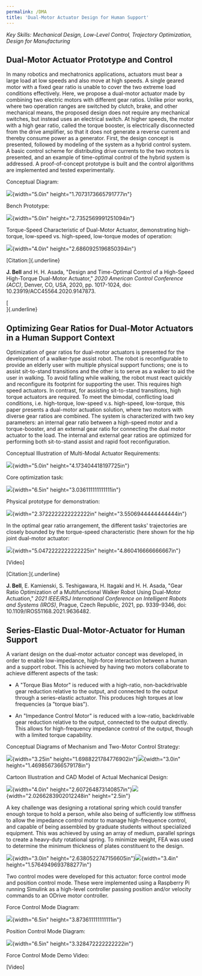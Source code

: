 ```yaml
---
permalink: /DMA
title: 'Dual-Motor Actuator Design for Human Support'
---
```


*Key Skills: Mechanical Design, Low-Level Control, Trajectory
Optimization, Design for Manufacturing*

## Dual-Motor Actuator Prototype and Control

In many robotics and mechatronics applications, actuators must bear a
large load at low speeds and also move at high speeds. A single geared
motor with a fixed gear ratio is unable to cover the two extreme load
conditions effectively. Here, we propose a dual-motor actuator made by
combining two electric motors with different gear ratios. Unlike prior
works, where two operation ranges are switched by clutch, brake, and
other mechanical means, the proposed design does not require any
mechanical switches, but instead uses an electrical switch. At higher
speeds, the motor with a high gear ratio, called the torque booster, is
electrically disconnected from the drive amplifier, so that it does not
generate a reverse current and thereby consume power as a generator.
First, the design concept is presented, followed by modeling of the
system as a hybrid control system. A basic control scheme for
distributing drive currents to the two motors is presented, and an
example of time-optimal control of the hybrid system is addressed. A
proof-of-concept prototype is built and the control algorithms are
implemented and tested experimentally.

Conceptual Diagram:

![](./media/DMA/image1.png){width="5.0in"
height="1.7073173665791777in"}

Bench Prototype:

![](./media/DMA/image2.png){width="5.0in"
height="2.7352569991251094in"}

Torque-Speed Characteristic of Dual-Motor Actuator, demonstrating
high-torque, low-speed vs. high-speed, low-torque modes of operation:

![](./media/DMA/image3.png){width="4.0in"
height="2.6860925196850394in"}

[Citation:]{.underline}

**J. Bell** and H. H. Asada, \"Design and Time-Optimal Control of a
High-Speed High-Torque Dual-Motor Actuator,\" *2020 American Control
Conference (ACC)*, Denver, CO, USA, 2020, pp. 1017-1024, doi:
10.23919/ACC45564.2020.9147873.

[\
]{.underline}

## Optimizing Gear Ratios for Dual-Motor Actuators in a Human Support Context

Optimization of gear ratios for dual-motor actuators is presented for
the development of a walker-type assist robot. The robot is
reconfigurable to provide an elderly user with multiple physical support
functions; one is to assist sit-to-stand transitions and the other is to
serve as a walker to aid the user in walking. To avoid falling while
walking, the robot must react quickly and reconfigure its footprint for
supporting the user. This requires high speed actuators. In contrast,
for assisting sit-to-stand transitions, high torque actuators are
required. To meet the bimodal, conflicting load conditions, i.e.
high-torque, low-speed v.s. high-speed, low-torque, this paper presents
a dual-motor actuation solution, where two motors with diverse gear
ratios are combined. The system is characterized with two key
parameters: an internal gear ratio between a high-speed motor and a
torque-booster, and an external gear ratio for connecting the dual motor
actuator to the load. The internal and external gear ratios are
optimized for performing both sit-to-stand assist and rapid foot
reconfiguration.

Conceptual Illustration of Multi-Modal Actuator Requirements:

![](./media/DMA/image4.png){width="5.0in"
height="4.173404418197725in"}

Core optimization task:

![](./media/DMA/image5.png){width="6.5in"
height="3.036111111111111in"}

Physical prototype for demonstration:

![](./media/DMA/image6.png){width="2.3722222222222222in"
height="3.5506944444444444in"}

In the optimal gear ratio arrangement, the different tasks' trajectories
are closely bounded by the torque-speed characteristic (here shown for
the hip joint dual-motor actuator:

![](./media/DMA/image7.png){width="5.0472222222222225in"
height="4.860416666666667in"}

\[Video\]

[Citation:]{.underline}

**J. Bell**, E. Kamienski, S. Teshigawara, H. Itagaki and H. H. Asada,
\"Gear Ratio Optimization of a Multifunctional Walker Robot Using
Dual-Motor Actuation,\" *2021 IEEE/RSJ International Conference on
Intelligent Robots and Systems (IROS)*, Prague, Czech Republic, 2021,
pp. 9339-9346, doi: 10.1109/IROS51168.2021.9636482.

## Series-Elastic Dual-Motor-Actuator for Human Support

A variant design on the dual-motor actuator concept was developed, in
order to enable low-impedance, high-force interaction between a human
and a support robot. This is achieved by having two motors collaborate
to achieve different aspects of the task:

- A "Torque Bias Motor" is reduced with a high-ratio, non-backdrivable
  gear reduction relative to the output, and connected to the output
  through a series-elastic actuator. This produces high torques at low
  frequencies (a "torque bias").

- An "Impedance Control Motor" is reduced with a low-ratio, backdrivable
  gear reduction relative to the output, connected to the output
  directly. This allows for high-frequency impedance control of the
  output, though with a limited torque capability.

Conceptual Diagrams of Mechanism and Two-Motor Control Strategy:

![](./media/DMA/image8.png){width="3.25in"
height="1.6988221784776902in"}![](./media/DMA/image9.png){width="3.0in"
height="1.4698567366579178in"}

Cartoon Illustration and CAD Model of Actual Mechanical Design:

![](./media/DMA/image10.png){width="4.0in"
height="2.607264873140857in"}![](./media/DMA/image11.png){width="2.0266283902012248in"
height="2.5in"}

A key challenge was designing a rotational spring which could transfer
enough torque to hold a person, while also being of sufficiently low
stiffness to allow the impedance control motor to manage high-frequence
control, and capable of being assembled by graduate students without
specialized equipment. This was achieved by using an array of medium,
parallel springs to create a heavy-duty rotational spring. To minimize
weight, FEA was used to determine the minimum thickness of plates
constituent to the design.

![](./media/DMA/image12.jpg){width="3.0in"
height="2.6380522747156605in"}![](./media/DMA/image13.png){width="3.4in"
height="1.5764949693788277in"}

Two control modes were developed for this actuator: force control mode
and position control mode. These were implemented using a Raspberry Pi
running Simulink as a high-level controller passing position and/or
velocity commands to an ODrive motor controller.

Force Control Mode Diagram:

![](./media/DMA/image14.png){width="6.5in"
height="3.873611111111111in"}

Position Control Mode Diagram:

![](./media/DMA/image15.png){width="6.5in"
height="3.328472222222222in"}

Force Control Mode Demo Video:

\[Video\]

